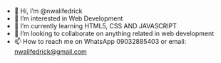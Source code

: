 - 👋 Hi, I’m @nwalifedrick
- 👀 I’m interested in Web Development 
- 🌱 I’m currently learning HTML5, CSS AND JAVASCRIPT 
- 💞️ I’m looking to collaborate on anything related in web development 
- 📫 How to reach me on WhatsApp 09032885403 or email: nwalifedrick@gmail.com

<!---
nwalifedrick/nwalifedrick is a ✨ special ✨ repository because its `README.md` (this file) appears on your GitHub profile.
You can click the Preview link to take a look at your changes.
--->
